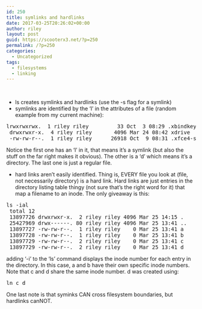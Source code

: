 ```yaml
---
id: 250
title: symlinks and hardlinks
date: 2017-03-25T20:26:02+00:00
author: riley
layout: post
guid: https://scooterx3.net/?p=250
permalink: /?p=250
categories:
  - Uncategorized
tags:
  - filesystems
  - linking
---
```

&nbsp;

  * ls creates symlinks and hardlinks (use the -s flag for a symlink)
  * symlinks are identified by the &#8216;l&#8217; in the attributes of a file (random example from my current machine):

<pre>lrwxrwxrwx.  1 riley riley         33 Oct  3 08:29 .xbindkeysrc -&gt; /home/riley/dotfiles/.xbindkeysrc
 drwxrwxr-x.  4 riley riley       4096 Mar 24 08:42 xdrive
 -rw-rw-r--.  1 riley riley      26918 Oct  9 08:31 .xfce4-session.verbose-log
</pre>

Notice the first one has an &#8216;l&#8217; in it, that means it&#8217;s a symlink (but also the stuff on the far right makes it obvious). The other is a &#8216;d&#8217; which means it&#8217;s a directory. The last one is just a regular file.

  * hard links aren&#8217;t easily identified. Thing is, EVERY file you look at (file, not necessarily directory) is a hard link. Hard links are just entries in the directory listing table thingy (not sure that&#8217;s the right word for it) that map a filename to an inode. The only giveaway is this:

<pre>ls -ial
 total 12
 13897726 drwxrwxr-x.  2 riley riley 4096 Mar 25 14:15 .
 25427969 drwx------. 80 riley riley 4096 Mar 25 13:41 ..
 13897727 -rw-rw-r--.  1 riley riley    0 Mar 25 13:41 a
 13897728 -rw-rw-r--.  1 riley riley    0 Mar 25 13:41 b
 13897729 -rw-rw-r--.  2 riley riley    0 Mar 25 13:41 c
 13897729 -rw-rw-r--.  2 riley riley    0 Mar 25 13:41 d
</pre>

adding &#8216;-i&#8217; to the &#8216;ls&#8217; command displays the inode number for each entry in the directory. In this case, a and b have their own specific inode numbers. Note that c and d share the same inode number. d was created using:

<pre>ln c d
</pre>

One last note is that syminks CAN cross filesystem boundaries, but hardlinks canNOT.